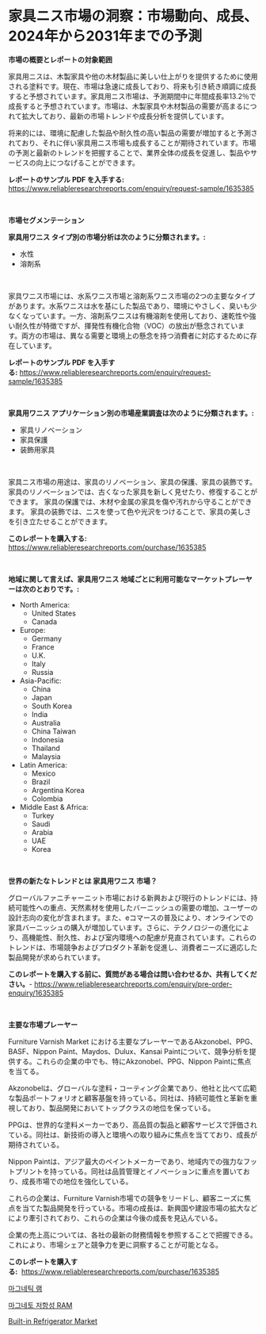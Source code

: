 <p><h1>家具ニス市場の洞察：市場動向、成長、2024年から2031年までの予測</h1></p><p><strong>市場の概要とレポートの対象範囲</strong></p>
<p><p>家具用ニスは、木製家具や他の木材製品に美しい仕上がりを提供するために使用される塗料です。現在、市場は急速に成長しており、将来も引き続き順調に成長すると予想されています。家具用ニス市場は、予測期間中に年間成長率13.2％で成長すると予想されています。市場は、木製家具や木材製品の需要が高まるにつれて拡大しており、最新の市場トレンドや成長分析を提供しています。</p><p>将来的には、環境に配慮した製品や耐久性の高い製品の需要が増加すると予測されており、それに伴い家具用ニス市場も成長することが期待されています。市場の予測と最新のトレンドを把握することで、業界全体の成長を促進し、製品やサービスの向上につなげることができます。</p></p>
<p><strong>レポートのサンプル PDF を入手する:</strong> <a href="https://www.reliableresearchreports.com/enquiry/request-sample/1635385">https://www.reliableresearchreports.com/enquiry/request-sample/1635385</a></p>
<p>&nbsp;</p>
<p><strong>市場セグメンテーション</strong></p>
<p><strong>家具用ワニス タイプ別の市場分析は次のように分類されます。:</strong></p>
<p><ul><li>水性</li><li>溶剤系</li></ul></p>
<p>&nbsp;</p>
<p><p>家具ワニス市場には、水系ワニス市場と溶剤系ワニス市場の2つの主要なタイプがあります。水系ワニスは水を基にした製品であり、環境にやさしく、臭いも少なくなっています。一方、溶剤系ワニスは有機溶剤を使用しており、速乾性や強い耐久性が特徴ですが、揮発性有機化合物（VOC）の放出が懸念されています。両方の市場は、異なる需要と環境上の懸念を持つ消費者に対応するために存在しています。</p></p>
<p><strong>レポートのサンプル PDF を入手する:</strong>&nbsp;<a href="https://www.reliableresearchreports.com/enquiry/request-sample/1635385">https://www.reliableresearchreports.com/enquiry/request-sample/1635385</a></p>
<p>&nbsp;</p>
<p><strong> 家具用ワニス アプリケーション別の市場産業調査は次のように分類されます。:</strong></p>
<p><ul><li>家具リノベーション</li><li>家具保護</li><li>装飾用家具</li></ul></p>
<p>&nbsp;</p>
<p><p>家具ニス市場の用途は、家具のリノベーション、家具の保護、家具の装飾です。 家具のリノベーションでは、古くなった家具を新しく見せたり、修復することができます。 家具の保護では、木材や金属の家具を傷や汚れから守ることができます。 家具の装飾では、ニスを使って色や光沢をつけることで、家具の美しさを引き立たせることができます。</p></p>
<p><strong>このレポートを購入する:</strong>&nbsp; <a href="https://www.reliableresearchreports.com/purchase/1635385">https://www.reliableresearchreports.com/purchase/1635385</a></p>
<p>&nbsp;</p>
<p><strong>地域に関して言えば、家具用ワニス 地域ごとに利用可能なマーケットプレーヤーは次のとおりです。:</strong></p>
<p><ul>
    <li>
        North America:
        <ul>
            <li>United States</li>
            <li>Canada</li>
        </ul>
    </li>
    <li>
        Europe:
        <ul>
            <li>Germany</li>
            <li>France</li>
            <li>U.K.</li>
            <li>Italy</li>
            <li>Russia</li>
        </ul>
    </li>
    <li>
        Asia-Pacific:
        <ul>
            <li>China</li>
            <li>Japan</li>
            <li>South Korea</li>
            <li>India</li>
            <li>Australia</li>
            <li>China Taiwan</li>
            <li>Indonesia</li>
            <li>Thailand</li>
            <li>Malaysia</li>
        </ul>
    </li>
    <li>
        Latin America:
        <ul>
            <li>Mexico</li>
            <li>Brazil</li>
            <li>Argentina Korea</li>
            <li>Colombia</li>
        </ul>
    </li>
    <li>
        Middle East & Africa:
        <ul>
            <li>Turkey</li>
            <li>Saudi</li>
            <li>Arabia</li>
            <li>UAE</li>
            <li>Korea</li>
        </ul>
    </li>
    </ul></p>
<p>&nbsp;</p>
<p><strong>世界の新たなトレンドとは 家具用ワニス 市場？</strong></p>
<p><p>グローバルファニチャーニット市場における新興および現行のトレンドには、持続可能性への重点、天然素材を使用したバーニッシュの需要の増加、ユーザーの設計志向の変化が含まれます。また、eコマースの普及により、オンラインでの家具バーニッシュの購入が増加しています。さらに、テクノロジーの進化により、高機能性、耐久性、および室内環境への配慮が見直されています。これらのトレンドは、市場競争およびプロダクト革新を促進し、消費者ニーズに適応した製品開発が求められています。</p></p>
<p><strong>このレポートを購入する前に、質問がある場合は問い合わせるか、共有してください。</strong>- <a href="https://www.reliableresearchreports.com/enquiry/pre-order-enquiry/1635385">https://www.reliableresearchreports.com/enquiry/pre-order-enquiry/1635385</a></p>
<p>&nbsp;</p>
<p><strong>主要な市場プレーヤー</strong></p>
<p><p>Furniture Varnish Market における主要なプレーヤーであるAkzonobel、PPG、BASF、Nippon Paint、Maydos、Dulux、Kansai Paintについて、競争分析を提供する。これらの企業の中でも、特にAkzonobel、PPG、Nippon Paintに焦点を当てる。</p><p>Akzonobelは、グローバルな塗料・コーティング企業であり、他社と比べて広範な製品ポートフォリオと顧客基盤を持っている。同社は、持続可能性と革新を重視しており、製品開発においてトップクラスの地位を保っている。</p><p>PPGは、世界的な塗料メーカーであり、高品質の製品と顧客サービスで評価されている。同社は、新技術の導入と環境への取り組みに焦点を当てており、成長が期待されている。</p><p>Nippon Paintは、アジア最大のペイントメーカーであり、地域内での強力なフットプリントを持っている。同社は品質管理とイノベーションに重点を置いており、成長市場での地位を強化している。</p><p>これらの企業は、Furniture Varnish市場での競争をリードし、顧客ニーズに焦点を当てた製品開発を行っている。市場の成長は、新興国や建設市場の拡大などにより牽引されており、これらの企業は今後の成長を見込んでいる。</p><p>企業の売上高については、各社の最新の財務情報を参照することで把握できる。これにより、市場シェアと競争力を更に洞察することが可能となる。</p></p>
<p><strong>このレポートを購入する:</strong>&nbsp;&nbsp;<a href="https://www.reliableresearchreports.com/purchase/1635385">https://www.reliableresearchreports.com/purchase/1635385</a></p>
<p><p><a href="https://github.com/FelipeGrrady654556/Market-Research-Report-List-1/blob/main/99018095864.md">마그네틱 램</a></p><p><a href="https://github.com/vss5505pa7z1p/Market-Research-Report-List-1/blob/main/69724225863.md">마그네토 저항성 RAM</a></p><p><a href="https://github.com/Alonsoolds3wq1d81czn8rbol/Market-Research-Report-List-1/blob/main/built-in-refrigerator-market.md">Built-in Refrigerator Market</a></p></p>